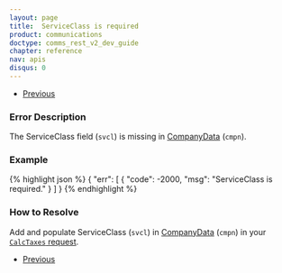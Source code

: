```yaml
---
layout: page
title:  ServiceClass is required
product: communications
doctype: comms_rest_v2_dev_guide
chapter: reference
nav: apis
disqus: 0
---
```


<ul class="pager">
  <li class="previous"><a href="/communications/dev-guide_rest_v2/reference/calculate-tax-errors/"><i class="glyphicon glyphicon-chevron-left"></i>Previous</a></li>
</ul>

<h3>Error Description</h3>
The ServiceClass field (<code>svcl</code>) is missing in <a class="dev-guide-link" href="/communications/dev-guide_rest_v2/reference/company-data/">CompanyData</a> (<code>cmpn</code>).

<h3>Example</h3>
{% highlight json %}
{
  "err": [
    {
      "code": -2000,
      "msg": "ServiceClass is required."
    }
  ]
}
{% endhighlight %}

<h3>How to Resolve</h3>
Add and populate ServiceClass (<code>svcl</code>) in <a class="dev-guide-link" href="/communications/dev-guide_rest_v2/reference/company-data/">CompanyData</a> (<code>cmpn</code>) in your <a class="dev-guide-link" href="/communications/dev-guide_rest_v2/reference/calc-taxes-request/"><code>CalcTaxes</code> request</a>.

<ul class="pager">
  <li class="previous"><a href="/communications/dev-guide_rest_v2/reference/calculate-tax-errors/"><i class="glyphicon glyphicon-chevron-left"></i>Previous</a></li>
</ul>